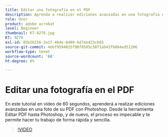 ```yaml
---
title: Editar una fotografía en el PDF
description: Aprenda a realizar ediciones avanzadas en una fotografía en el PDF con Photoshop
role: User
product: adobe acrobat
level: Beginner
thumbnail: KT-9276.jpg
KT: 9276
exl-id: 05b2b256-2a1f-464e-8409-6d74e423cb65
source-git-commit: 4ebf9594025f98f0505c58f1ab43fb864ed51206
workflow-type: tm+mt
source-wordcount: '68'
ht-degree: 0%

---
```


# Editar una fotografía en el PDF

En este tutorial en vídeo de 60 segundos, aprenderá a realizar ediciones avanzadas en una foto de su PDF con Photoshop. Desde la herramienta Editar PDF hasta Photoshop, y de nuevo, el proceso es impecable y te permite hacer tu trabajo de forma rápida y sencilla.

>[!VIDEO](https://video.tv.adobe.com/v/338276?quality=12&learn=on&hidetitle=true)
